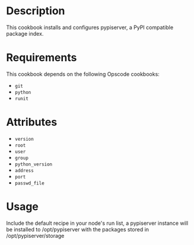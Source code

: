 Description
===========

This cookbook installs and configures pypiserver, a PyPI compatible package index.

Requirements
============

This cookbook depends on the following Opscode cookbooks:

* `git`
* `python`
* `runit`

Attributes
==========

* `version`
* `root`
* `user`
* `group`
* `python_version`
* `address`
* `port`
* `passwd_file`

Usage
=====

Include the default recipe in your node's run list, a pypiserver instance will be installed to /opt/pypiserver with the packages stored in /opt/pypiserver/storage

